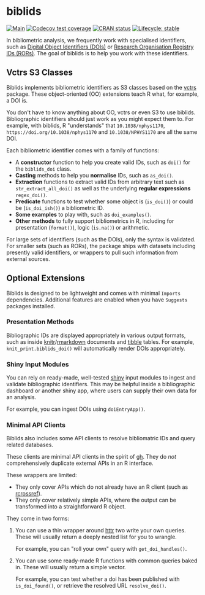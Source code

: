 
# biblids

<!-- badges: start -->
[![Main](https://github.com/subugoe/biblids/workflows/.github/workflows/main.yaml/badge.svg)](https://github.com/subugoe/biblids/actions)
[![Codecov test coverage](https://codecov.io/gh/subugoe/biblids/branch/master/graph/badge.svg)](https://codecov.io/gh/subugoe/biblids?branch=master)
[![CRAN status](https://www.r-pkg.org/badges/version/biblids)](https://CRAN.R-project.org/package=biblids)
[![Lifecycle: stable](https://img.shields.io/badge/lifecycle-stable-brightgreen.svg)](https://lifecycle.r-lib.org/articles/stages.html#stable)
<!-- badges: end -->

In bibliometric analysis, we frequently work with specialised identifiers, such as [Digital Object Identifiers (DOIs)](https://www.doi.org) or [Research Organisation Registry IDs (RORs)](https://ror.org).
The goal of biblids is to help you work with these identifiers.

## Vctrs S3 Classes

Biblids implements bibliometric identifiers as S3 classes based on the [vctrs](https://vctrs.r-lib.org) package.
These object-oriented (OO) extensions teach R what, for example, a DOI is.

You don't have to know anything about OO, vctrs or even S3 to use biblids.
Bibliographic identifiers should just work as you might expect them to.
For example, with biblids, R "understands" that `10.1038/nphys1170`, `https://doi.org/10.1038/nphys1170` and `10.1038/NPHYS1170` are all the same DOI.

Each bibliometric identifier comes with a family of functions:

- A **constructor** function to help you create valid IDs, such as `doi()` for the `biblids_doi` class.
- **Casting** methods to help you **normalise** IDs, such as `as_doi()`.
- **Extraction** functions to extract valid IDs from arbitrary text such as `str_extract_all_doi()` as well as the underlying **regular expressions** `regex_doi()`.
- **Predicate** functions to test whether some object is (`is_doi()`) or could be (`is_doi_ish()`) a bibliometric ID.
- **Some examples** to play with, such as `doi_examples()`.
- **Other methods** to fully support bibliometrics in R, including for presentation (`format()`), logic (`is.na()`) or arithmetic.

For large sets of identifiers (such as the DOIs), only the syntax is validated.
For smaller sets (such as RORs), the package ships with datasets including presently valid identifiers, or wrappers to pull such information from external sources.

## Optional Extensions

Biblids is designed to be lightweight and comes with minimal `Imports` dependencies.
Additional features are enabled when you have `Suggests` packages installed.

### Presentation Methods

Bibliographic IDs are displayed appropriately in various output formats, such as inside [knitr](https://yihui.org/knitr/)/[rmarkdown](https://rmarkdown.rstudio.com) documents and [tibble](http://tibble.tidyverse.org) tables.
For example, `knit_print.biblids_doi()` will automatically render DOIs appropriately.

### Shiny Input Modules

You can rely on ready-made, well-tested [shiny](https://shiny.rstudio.com) input modules to ingest and validate bibliographic identifiers.
This may be helpful inside a bibliographic dashboard or another shiny app, where users can supply their own data for an analysis.

For example, you can ingest DOIs using `doiEntryApp()`.

### Minimal API Clients

Biblids also includes some API clients to resolve bibliomatric IDs and query related databases.

These clients are minimal API clients in the spirit of [gh](https://github.com/r-lib/gh).
They do *not* comprehensively duplicate external APIs in an R interface.

These wrappers are limited:

- They only cover APIs which do not already have an R client (such as [rcrossref](https://github.com/ropensci/rcrossref)).
- They only cover relatively simple APIs, where the output can be transformed into a straightforward R object.

They come in two forms:

1. You can use a thin wrapper around [httr](https://httr.r-lib.org) two write your own queries.
    These will usually return a deeply nested list for you to wrangle.
    
    For example, you can "roll your own" query with `get_doi_handles()`.
1. You can use some ready-made R functions with common queries baked in.
    These will usually return a simple vector.
    
    For example, you can test whether a doi has been published with `is_doi_found()`, or retrieve the resolved URL `resolve_doi()`.
